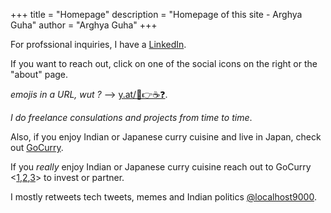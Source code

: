 +++
title = "Homepage"
description = "Homepage of this site - Arghya Guha"
author = "Arghya Guha"
+++

For profssional inquiries, I have a [LinkedIn](https://www.linkedin.com/in/guha-arghya/).

If you want to reach out, click on one of the social icons on the right or the "about" page.

_emojis in a URL, wut ?_ --> [y.at/👋👉☕❓](https://y.at/👋👉☕❓).

_I do freelance consulations and projects from time to time_.

Also, if you enjoy Indian or Japanese curry cuisine and live in Japan, check out [GoCurry](https://gocurry.page.link/home).

If you _really_ enjoy Indian or Japanese curry cuisine reach out to GoCurry <[1](mailto:gocurry.jp@gmail.com),[2](https://www.facebook.com/gocurry.jp),[3](https://www.instagram.com/gocurry.jp/)> to invest or partner.

I mostly retweets tech tweets, memes and Indian politics [@localhost9000](https://twitter.com/localhost9000).
